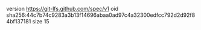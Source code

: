 version https://git-lfs.github.com/spec/v1
oid sha256:44c7b74c9283a3b13f14696abaa0ad97c4a32300edfcc792d2d92f84bf137181
size 15
